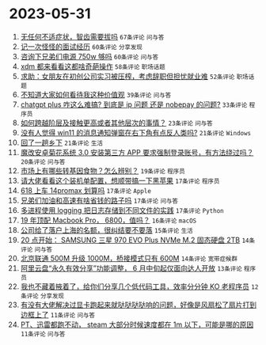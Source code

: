 # 2023-05-31

1. [无任何不适症状，智齿需要拔吗](https://www.v2ex.com/t/944421) `67条评论` `问与答`
1. [记一次怪怪的面试经历](https://www.v2ex.com/t/944385) `60条评论` `分享发现`
1. [咨询下兄弟们电源 750w 够吗](https://www.v2ex.com/t/944383) `60条评论` `问与答`
1. [xdm 都来看看这都啥奇葩操作](https://www.v2ex.com/t/944414) `58条评论` `职场话题`
1. [求助：女朋友在初创公司实习被压榨，考虑辞职但担忧就业难](https://www.v2ex.com/t/944462) `52条评论` `职场话题`
1. [不知道大家如何看待我这种价值观](https://www.v2ex.com/t/944447) `39条评论` `问与答`
1. [chatgpt plus 咋这么难搞? 到底是 ip 问题 还是 nobepay 的问题?](https://www.v2ex.com/t/944420) `33条评论` `程序员`
1. [如何跨越阶层及接触更高或者其他层次的事情？](https://www.v2ex.com/t/944431) `23条评论` `问与答`
1. [没有人觉得 win11 的消息通知弹窗在右下角有点反人类吗?](https://www.v2ex.com/t/944450) `21条评论` `Windows`
1. [回了一趟乡下](https://www.v2ex.com/t/944396) `21条评论` `生活`
1. [魔改安卓菊花系统 3.0 安装第三方 APP 要求强制登录账号，有方法绕过吗？](https://www.v2ex.com/t/944378) `20条评论` `问与答`
1. [市场上有哪些转基因食物？怎么辨别？](https://www.v2ex.com/t/944428) `19条评论` `程序员`
1. [请大佬看看这个装机单配置，想顺带搞一下黑苹果](https://www.v2ex.com/t/944474) `17条评论` `程序员`
1. [618 上车 14promax 划算吗](https://www.v2ex.com/t/944466) `17条评论` `Apple`
1. [兄弟们加油和高速有啥省钱的路子吗](https://www.v2ex.com/t/944439) `17条评论` `问与答`
1. [多进程使用 logging 把日志存储到不同文件的实践](https://www.v2ex.com/t/944380) `17条评论` `Python`
1. [19 年顶配 Macbook Pro， 6800，值吗？](https://www.v2ex.com/t/944449) `16条评论` `macOS`
1. [公司给了落户上海的名额，很纠结要不要落](https://www.v2ex.com/t/944493) `15条评论` `生活`
1. [20 点开始： SAMSUNG 三星 970 EVO Plus NVMe M.2 固态硬盘 2TB](https://www.v2ex.com/t/944435) `14条评论` `问与答`
1. [北京联通 500M 升级 1000M，桥接模式只有 600M](https://www.v2ex.com/t/944418) `14条评论` `宽带症候群`
1. [阿里云盘“永久有效分享”功能调整， 6 月中旬起仅面向达人开放](https://www.v2ex.com/t/944382) `13条评论` `程序员`
1. [我也不藏着掖着了，给你们分享几个低代码工具，效率分分钟 KO 老程序员](https://www.v2ex.com/t/944472) `12条评论` `分享发现`
1. [有没有大佬解决过显卡跑起来就哒哒哒哒响的问题，好像是风扇松了扇片打到边框上了](https://www.v2ex.com/t/944463) `11条评论` `问与答`
1. [PT、迅雷都跑不动， steam 大部分时候速度都在 1m 以下，可能是哪的原因](https://www.v2ex.com/t/944437) `11条评论` `问与答`
